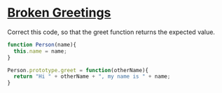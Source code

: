 # [Broken Greetings](http://www.codewars.com/kata/50654ddff44f800200000001/)

Correct this code, so that the greet function returns the expected value.

```javascript
function Person(name){
  this.name = name;
}

Person.prototype.greet = function(otherName){
  return "Hi " + otherName + ", my name is " + name;
}
```
